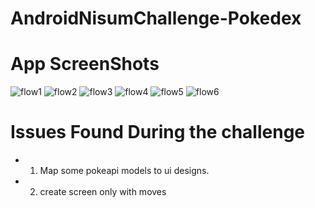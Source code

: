 # AndroidNisumChallenge-Pokedex

# App ScreenShots

![flow1](https://user-images.githubusercontent.com/42783065/193973080-87e966ba-0505-44e2-9ed3-fd207eb7a987.jpeg)
![flow2](https://user-images.githubusercontent.com/42783065/193973096-14e11847-9f71-4135-a693-1d00ed81d93b.jpeg)
![flow3](https://user-images.githubusercontent.com/42783065/193973106-c4a1d5c7-0710-4edd-aed5-9d0cd9a8e703.jpeg)
![flow4](https://user-images.githubusercontent.com/42783065/193973110-2aa2988a-18af-44c0-b03b-b4a59c82b6b3.jpeg)
![flow5](https://user-images.githubusercontent.com/42783065/193973128-3786c143-0ff0-4b6c-a6ed-82c59b08a524.jpeg)
![flow6](https://user-images.githubusercontent.com/42783065/193973140-8023ed4b-c886-4bb1-af65-87c7c0e81ae6.jpeg)

# Issues Found During the challenge

- 1. Map some pokeapi models to ui designs.
- 2. create screen only with moves
